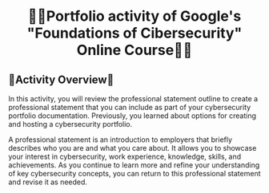 <h1 align="center">👨‍💻Portfolio activity of Google's "Foundations of Cibersecurity" Online Course👨‍💻</h1>

## 📄Activity Overview📄
<p align="left">
In this activity, you will review the professional statement outline to create a professional statement that you can include as part of your cybersecurity portfolio documentation. Previously, you learned about options for creating and hosting a cybersecurity portfolio. 

A professional statement is an introduction to employers that briefly describes who you are and what you care about. It allows you to showcase your interest in cybersecurity, work experience, knowledge, skills, and achievements. As you continue to learn more and refine your understanding of key cybersecurity concepts, you can return to this professional statement and revise it as needed.
</p>